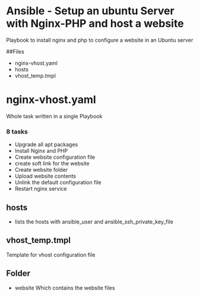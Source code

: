 # Ansible - Setup an ubuntu Server with Nginx-PHP and host a website

Playbook to install nginx and php to configure a website in an Ubuntu server

##Files

  - nginx-vhost.yaml 
  - hosts
  - vhost_temp.tmpl
  
# nginx-vhost.yaml 
Whole task written in a single Playbook 
### 8 tasks
  -  Upgrade all apt packages
  - Install Nginx and PHP
  - Create website configuration file
  - create soft link for the website
  - Create website folder
  - Upload website contents
  - Unlink the default configuration file
  - Restart nginx service

## hosts
 - lists the hosts with ansible_user and ansible_ssh_private_key_file
 
## vhost_temp.tmpl

Template for vhost configuration file 

## Folder

 - website
Which contains the website files
